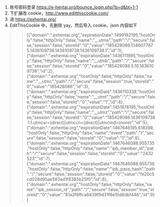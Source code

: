 1. 账号密码登录 https://e-hentai.org/bounce_login.php?b=d&bt=1-1
2. 下扩展改 cookie，http://www.editthiscookie.com/
3. 进 https://exhentai.org/
4. EditThisCookie 中，先删除 yay，然后导入 cookie，json 内容如下

> > [{"domain":".exhentai.org","expirationDate":1499182195,"hostOnly":false,"httpOnly":false,"name":"__utma","path":"/","secure":false,"session":false,"storeId":"0","value":"185428086.1346077875.1436109738.1436109738.1436109738.1","id":1},{"domain":".exhentai.org","expirationDate":1436111995,"hostOnly":false,"httpOnly":false,"name":"__utmb","path":"/","secure":false,"session":false,"storeId":"0","value":"185428086.5.10.1436109738","id":2},{"domain":".exhentai.org","hostOnly":false,"httpOnly":false,"name":"__utmc","path":"/","secure":false,"session":true,"storeId":"0","value":"185428086","id":3},{"domain":".exhentai.org","expirationDate":1436110338,"hostOnly":false,"httpOnly":false,"name":"__utmt","path":"/","secure":false,"session":false,"storeId":"0","value":"1","id":4},{"domain":".exhentai.org","expirationDate":1451878195,"hostOnly":false,"httpOnly":false,"name":"__utmz","path":"/","secure":false,"session":false,"storeId":"0","value":"185428086.1436109738.1.1.utmcsr=(direct)|utmccn=(direct)|utmcmd=(none)","id":5},{"domain":".exhentai.org","expirationDate":1467646195.618398,"hostOnly":false,"httpOnly":false,"name":"event","path":"/","secure":false,"session":false,"storeId":"0","value":"1","id":6},{"domain":".exhentai.org","expirationDate":1467646088.955735,"hostOnly":false,"httpOnly":false,"name":"ipb_member_id","path":"/","secure":false,"session":false,"storeId":"0","value":"2432523","id":7},{"domain":".exhentai.org","expirationDate":1467646088.955736,"hostOnly":false,"httpOnly":false,"name":"ipb_pass_hash","path":"/","secure":false,"session":false,"storeId":"0","value":"fe20c5cd028d95ae583ed1f8385b25f0","id":8},{"domain":".exhentai.org","hostOnly":false,"httpOnly":false,"name":"ipb_session_id","path":"/","secure":false,"session":true,"storeId":"0","value":"81a2f8ffca8439f9d31f8e10d6dbf446","id":9}]
